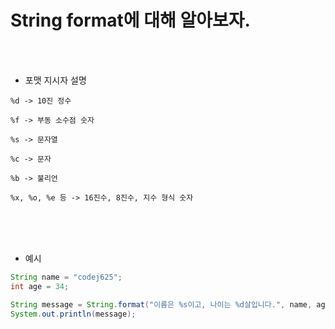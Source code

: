 # String format에 대해 알아보자.

<br /><br />

* 포맷 지시자 설명
```
%d -> 10진 정수

%f -> 부동 소수점 숫자

%s -> 문자열

%c -> 문자

%b -> 불리언

%x, %o, %e 등 -> 16진수, 8진수, 지수 형식 숫자
```

<br /><br /><br />

* 예시
```java
String name = "codej625";
int age = 34;

String message = String.format("이름은 %s이고, 나이는 %d살입니다.", name, age);
System.out.println(message);
```
